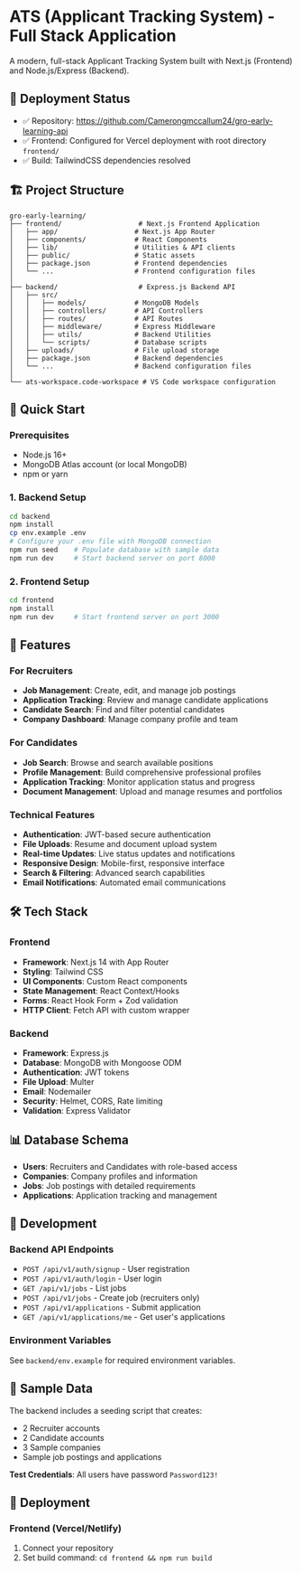 # ATS (Applicant Tracking System) - Full Stack Application

A modern, full-stack Applicant Tracking System built with Next.js (Frontend) and Node.js/Express (Backend).

## 🚀 Deployment Status
- ✅ Repository: https://github.com/Camerongmccallum24/gro-early-learning-api
- ✅ Frontend: Configured for Vercel deployment with root directory `frontend/`
- ✅ Build: TailwindCSS dependencies resolved

## 🏗️ Project Structure

```
gro-early-learning/
├── frontend/                   # Next.js Frontend Application
│   ├── app/                   # Next.js App Router
│   ├── components/            # React Components
│   ├── lib/                   # Utilities & API clients
│   ├── public/                # Static assets
│   ├── package.json           # Frontend dependencies
│   └── ...                    # Frontend configuration files
│
├── backend/                    # Express.js Backend API
│   ├── src/
│   │   ├── models/            # MongoDB Models
│   │   ├── controllers/       # API Controllers
│   │   ├── routes/            # API Routes
│   │   ├── middleware/        # Express Middleware
│   │   ├── utils/             # Backend Utilities
│   │   └── scripts/           # Database scripts
│   ├── uploads/               # File upload storage
│   ├── package.json           # Backend dependencies
│   └── ...                    # Backend configuration files
│
└── ats-workspace.code-workspace # VS Code workspace configuration
```

## 🚀 Quick Start

### Prerequisites
- Node.js 16+ 
- MongoDB Atlas account (or local MongoDB)
- npm or yarn

### 1. Backend Setup
```bash
cd backend
npm install
cp env.example .env
# Configure your .env file with MongoDB connection
npm run seed    # Populate database with sample data
npm run dev     # Start backend server on port 8000
```

### 2. Frontend Setup
```bash
cd frontend
npm install
npm run dev     # Start frontend server on port 3000
```

## 🎯 Features

### For Recruiters
- **Job Management**: Create, edit, and manage job postings
- **Application Tracking**: Review and manage candidate applications
- **Candidate Search**: Find and filter potential candidates
- **Company Dashboard**: Manage company profile and team

### For Candidates
- **Job Search**: Browse and search available positions
- **Profile Management**: Build comprehensive professional profiles
- **Application Tracking**: Monitor application status and progress
- **Document Management**: Upload and manage resumes and portfolios

### Technical Features
- **Authentication**: JWT-based secure authentication
- **File Uploads**: Resume and document upload system
- **Real-time Updates**: Live status updates and notifications
- **Responsive Design**: Mobile-first, responsive interface
- **Search & Filtering**: Advanced search capabilities
- **Email Notifications**: Automated email communications

## 🛠️ Tech Stack

### Frontend
- **Framework**: Next.js 14 with App Router
- **Styling**: Tailwind CSS
- **UI Components**: Custom React components
- **State Management**: React Context/Hooks
- **Forms**: React Hook Form + Zod validation
- **HTTP Client**: Fetch API with custom wrapper

### Backend
- **Framework**: Express.js
- **Database**: MongoDB with Mongoose ODM
- **Authentication**: JWT tokens
- **File Upload**: Multer
- **Email**: Nodemailer
- **Security**: Helmet, CORS, Rate limiting
- **Validation**: Express Validator

## 📊 Database Schema

- **Users**: Recruiters and Candidates with role-based access
- **Companies**: Company profiles and information
- **Jobs**: Job postings with detailed requirements
- **Applications**: Application tracking and management

## 🔧 Development

### Backend API Endpoints
- `POST /api/v1/auth/signup` - User registration
- `POST /api/v1/auth/login` - User login
- `GET /api/v1/jobs` - List jobs
- `POST /api/v1/jobs` - Create job (recruiters only)
- `POST /api/v1/applications` - Submit application
- `GET /api/v1/applications/me` - Get user's applications

### Environment Variables
See `backend/env.example` for required environment variables.

## 📝 Sample Data

The backend includes a seeding script that creates:
- 2 Recruiter accounts
- 2 Candidate accounts  
- 3 Sample companies
- Sample job postings and applications

**Test Credentials**: All users have password `Password123!`

## 🚀 Deployment

### Frontend (Vercel/Netlify)
1. Connect your repository
2. Set build command: `cd frontend && npm run build`